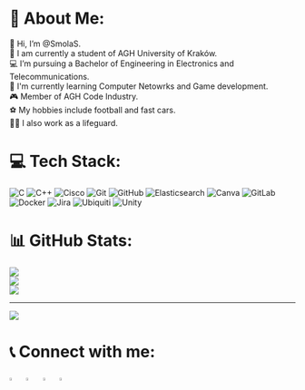 # 💫 About Me:
👋 Hi, I’m @SmolaS.<br>🏫 I am currently a student of AGH University of Kraków.<br>💻 I’m pursuing a Bachelor of Engineering in Electronics and Telecommunications.<br>🌱 I'm currently learning Computer Netowrks and Game development.<br>🎮 Member of AGH Code Industry.<br>⚽ My hobbies include football and fast cars.<br>🏊‍♂️ I also work as a lifeguard.


# 💻 Tech Stack:
![C](https://img.shields.io/badge/c-%2300599C.svg?style=plastic&logo=c&logoColor=white) ![C++](https://img.shields.io/badge/c++-%2300599C.svg?style=plastic&logo=c%2B%2B&logoColor=white) ![Cisco](https://img.shields.io/badge/cisco-%23049fd9.svg?style=plastic&logo=cisco&logoColor=black) ![Git](https://img.shields.io/badge/git-%23F05033.svg?style=plastic&logo=git&logoColor=white) ![GitHub](https://img.shields.io/badge/github-%23121011.svg?style=plastic&logo=github&logoColor=white) ![Elasticsearch](https://img.shields.io/badge/elasticsearch-%230377CC.svg?style=plastic&logo=elasticsearch&logoColor=white) ![Canva](https://img.shields.io/badge/Canva-%2300C4CC.svg?style=plastic&logo=Canva&logoColor=white) ![GitLab](https://img.shields.io/badge/gitlab-%23181717.svg?style=plastic&logo=gitlab&logoColor=white) ![Docker](https://img.shields.io/badge/docker-%230db7ed.svg?style=plastic&logo=docker&logoColor=white) ![Jira](https://img.shields.io/badge/jira-%230A0FFF.svg?style=plastic&logo=jira&logoColor=white) ![Ubiquiti](https://img.shields.io/badge/ubiquiti-%230559C9.svg?style=plastic&logo=ubiquiti&logoColor=white) ![Unity](https://img.shields.io/badge/unity-%23000000.svg?style=plastic&logo=unity&logoColor=white)
# 📊 GitHub Stats:
![](https://github-readme-stats.vercel.app/api?username=SmolaS&theme=dark&hide_border=true&include_all_commits=true&count_private=true)<br/>
![](https://nirzak-streak-stats.vercel.app/?user=SmolaS&theme=dark&hide_border=true)<br/>
![](https://github-readme-stats.vercel.app/api/top-langs/?username=SmolaS&theme=dark&hide_border=true&include_all_commits=true&count_private=true&layout=compact)

---
[![](https://visitcount.itsvg.in/api?id=SmolaS&icon=0&color=13)](https://visitcount.itsvg.in)
# 📞 Connect with me:
[<img src="https://img.icons8.com/color/48/000000/linkedin.png" width="3.5%"/>](https://www.linkedin.com/in/szymonsmoła/?locale=en_US)  &nbsp; [<img src="https://github.com/sciencepal/sciencepal/blob/master/assets/discord-round.svg" width="3.5%"/>](https://discordapp.com/users/125285976376475648)  &nbsp; [<img src="https://upload.wikimedia.org/wikipedia/commons/8/83/Steam_icon_logo.svg" width="3.5%"/>](https://steamcommunity.com/id/SmolaS/)  &nbsp; <a href="mailto:szymeksmola@gmail.com"> <img src="https://img.icons8.com/fluent/48/000000/gmail.png" width="3.5%"  />

